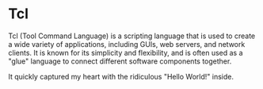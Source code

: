 # Tcl

Tcl (Tool Command Language) is a scripting language that is used to create a wide variety of applications, including GUIs, web servers, and network clients. It is known for its simplicity and flexibility, and is often used as a "glue" language to connect different software components together.

It quickly captured my heart with the ridiculous "Hello World!" inside.

